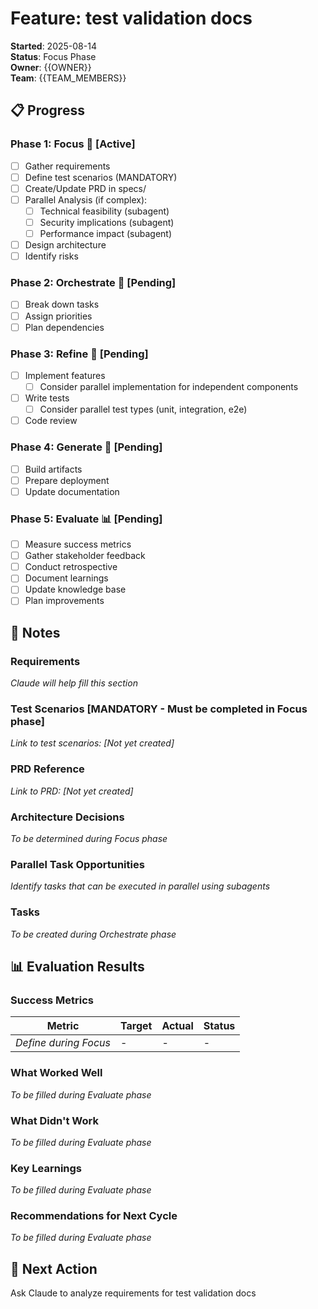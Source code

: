 # Feature: test validation docs

**Started**: 2025-08-14  
**Status**: Focus Phase  
**Owner**: {{OWNER}}  
**Team**: {{TEAM_MEMBERS}}

## 📋 Progress

### Phase 1: Focus 🎯 [Active]
- [ ] Gather requirements
- [ ] Define test scenarios (MANDATORY)
- [ ] Create/Update PRD in specs/
- [ ] Parallel Analysis (if complex):
  - [ ] Technical feasibility (subagent)
  - [ ] Security implications (subagent)
  - [ ] Performance impact (subagent)
- [ ] Design architecture
- [ ] Identify risks

### Phase 2: Orchestrate 📝 [Pending]
- [ ] Break down tasks
- [ ] Assign priorities
- [ ] Plan dependencies

### Phase 3: Refine 🔨 [Pending]
- [ ] Implement features
  - [ ] Consider parallel implementation for independent components
- [ ] Write tests
  - [ ] Consider parallel test types (unit, integration, e2e)
- [ ] Code review

### Phase 4: Generate 🚀 [Pending]
- [ ] Build artifacts
- [ ] Prepare deployment
- [ ] Update documentation

### Phase 5: Evaluate 📊 [Pending]
- [ ] Measure success metrics
- [ ] Gather stakeholder feedback
- [ ] Conduct retrospective
- [ ] Document learnings
- [ ] Update knowledge base
- [ ] Plan improvements

## 📝 Notes

### Requirements
*Claude will help fill this section*

### Test Scenarios [MANDATORY - Must be completed in Focus phase]
*Link to test scenarios: [Not yet created]*
<!-- Test scenarios MUST be defined before any code is written -->
<!-- Use templates/test-scenarios.md as a guide -->
<!-- NO IMPLEMENTATION WITHOUT TEST SCENARIOS -->

### PRD Reference
*Link to PRD: [Not yet created]*
<!-- PRDs are stored in specs/ directory -->
<!-- Naming convention: prd-{{feature-name}}.md -->

### Architecture Decisions
*To be determined during Focus phase*

### Parallel Task Opportunities
*Identify tasks that can be executed in parallel using subagents*
<!-- Use templates/parallel-tasks.md for complex features -->
<!-- Consider parallel execution for:
     - Multi-aspect analysis (technical, security, performance)
     - Independent component development
     - Different test types (unit, integration, e2e)
     - Documentation tasks (generation, auditing, formatting)
-->

### Tasks
*To be created during Orchestrate phase*

## 📊 Evaluation Results

### Success Metrics
| Metric | Target | Actual | Status |
|--------|--------|--------|--------|
| *Define during Focus* | - | - | - |

### What Worked Well
*To be filled during Evaluate phase*

### What Didn't Work
*To be filled during Evaluate phase*

### Key Learnings
*To be filled during Evaluate phase*

### Recommendations for Next Cycle
*To be filled during Evaluate phase*

## 🤖 Next Action
Ask Claude to analyze requirements for test validation docs